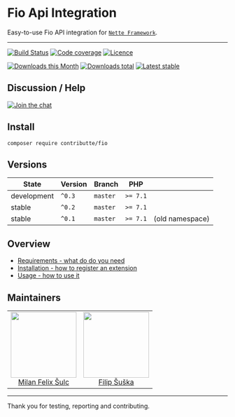 # Fio Api Integration

Easy-to-use Fio API integration for [`Nette Framework`](https://github.com/nette/).

-----

[![Build Status](https://img.shields.io/travis/contributte/Fio.svg?style=flat-square)](https://travis-ci.org/contributte/Fio)
[![Code coverage](https://img.shields.io/coveralls/contributte/fio.svg?style=flat-square)](https://coveralls.io/r/contributte/fio)
[![Licence](https://img.shields.io/packagist/l/contributte/fio.svg?style=flat-square)](https://packagist.org/packages/contributte/fio)

[![Downloads this Month](https://img.shields.io/packagist/dm/contributte/fio.svg?style=flat-square)](https://packagist.org/packages/contributte/fio)
[![Downloads total](https://img.shields.io/packagist/dt/contributte/fio.svg?style=flat-square)](https://packagist.org/packages/contributte/fio)
[![Latest stable](https://img.shields.io/packagist/v/contributte/fio.svg?style=flat-square)](https://packagist.org/packages/contributte/fio)

## Discussion / Help

[![Join the chat](https://img.shields.io/gitter/room/contributte/contributte.svg?style=flat-square)](http://bit.ly/ctteg)

## Install

```
composer require contributte/fio
```

## Versions

| State       | Version | Branch   | PHP      | |
|-------------|---------|----------|----------|-|
| development | `^0.3`  | `master` | `>= 7.1` ||
| stable      | `^0.2`  | `master` | `>= 7.1` ||
| stable      | `^0.1`  | `master` | `>= 7.1` |(old namespace)|

## Overview

- [Requirements - what do do you need](https://github.com/contributte/fio/blob/master/.docs/README.md#requirements)
- [Installation - how to register an extension](https://github.com/contributte/fio/blob/master/.docs/README.md#Installation)
- [Usage - how to use it](https://github.com/contributte/fio/blob/master/.docs/README.md#usage)

## Maintainers

<table>
  <tbody>
    <tr>
      <td align="center">
        <a href="https://github.com/f3l1x">
            <img width="150" height="150" src="https://avatars2.githubusercontent.com/u/538058?v=3&s=150">
        </a>
        </br>
        <a href="https://github.com/f3l1x">Milan Felix Šulc</a>
      </td>
      <td align="center">
        <a href="https://github.com/Vody105">
            <img width="150" height="150" src="https://avatars2.githubusercontent.com/u/22433893?v=3&s=150">
        </a>
        </br>
        <a href="https://github.com/Vody105">Filip Šuška</a>
      </td>
    </tr>
  <tbody>
</table>

-----

Thank you for testing, reporting and contributing.
